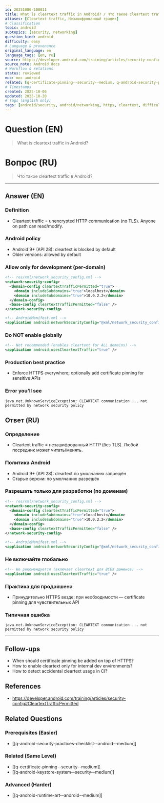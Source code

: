 ```yaml
---
id: 20251006-100011
title: What is cleartext traffic in Android? / Что такое cleartext traffic в Android?
aliases: [Cleartext traffic, Незашифрованный трафик]
# Classification
topic: android
subtopics: [security, networking]
question_kind: android
difficulty: easy
# Language & provenance
original_language: en
language_tags: [en, ru]
source: https://developer.android.com/training/articles/security-config#CleartextTrafficPermitted
source_note: Android docs
# Workflow & relations
status: reviewed
moc: moc-android
related: [q-certificate-pinning--security--medium, q-android-security-practices-checklist--android--medium, q-android-keystore-system--security--medium]
# Timestamps
created: 2025-10-06
updated: 2025-10-20
# Tags (English only)
tags: [android/security, android/networking, https, cleartext, difficulty/easy]
---
```


# Question (EN)
> What is cleartext traffic in Android?

# Вопрос (RU)
> Что такое cleartext traffic в Android?

---

## Answer (EN)

### Definition
- Cleartext traffic = unencrypted HTTP communication (no TLS). Anyone on path can read/modify.

### Android policy
- Android 9+ (API 28): cleartext is blocked by default
- Older versions: allowed by default

### Allow only for development (per‑domain)
```xml
<!-- res/xml/network_security_config.xml -->
<network-security-config>
  <domain-config cleartextTrafficPermitted="true">
    <domain includeSubdomains="true">localhost</domain>
    <domain includeSubdomains="true">10.0.2.2</domain>
  </domain-config>
  <base-config cleartextTrafficPermitted="false" />
</network-security-config>
```
```xml
<!-- AndroidManifest.xml -->
<application android:networkSecurityConfig="@xml/network_security_config" />
```

### Do NOT enable globally
```xml
<!-- Not recommended (enables cleartext for ALL domains) -->
<application android:usesCleartextTraffic="true" />
```

### Production best practice
- Enforce HTTPS everywhere; optionally add certificate pinning for sensitive APIs

### Error you’ll see
```
java.net.UnknownServiceException: CLEARTEXT communication ... not permitted by network security policy
```

## Ответ (RU)

### Определение
- Cleartext traffic = незашифрованный HTTP (без TLS). Любой посредник может читать/менять.

### Политика Android
- Android 9+ (API 28): cleartext по умолчанию запрещён
- Старые версии: по умолчанию разрешён

### Разрешать только для разработки (по доменам)
```xml
<!-- res/xml/network_security_config.xml -->
<network-security-config>
  <domain-config cleartextTrafficPermitted="true">
    <domain includeSubdomains="true">localhost</domain>
    <domain includeSubdomains="true">10.0.2.2</domain>
  </domain-config>
  <base-config cleartextTrafficPermitted="false" />
</network-security-config>
```
```xml
<!-- AndroidManifest.xml -->
<application android:networkSecurityConfig="@xml/network_security_config" />
```

### Не включайте глобально
```xml
<!-- Не рекомендуется (включает cleartext для ВСЕХ доменов) -->
<application android:usesCleartextTraffic="true" />
```

### Практика для продакшена
- Принудительно HTTPS везде; при необходимости — certificate pinning для чувствительных API

### Типичная ошибка
```
java.net.UnknownServiceException: CLEARTEXT communication ... not permitted by network security policy
```

---

## Follow-ups
- When should certificate pinning be added on top of HTTPS?
- How to enable cleartext only for internal dev environments?
- How to detect accidental cleartext usage in CI?

## References
- https://developer.android.com/training/articles/security-config#CleartextTrafficPermitted

## Related Questions

### Prerequisites (Easier)
- [[q-android-security-practices-checklist--android--medium]]

### Related (Same Level)
- [[q-certificate-pinning--security--medium]]
- [[q-android-keystore-system--security--medium]]

### Advanced (Harder)
- [[q-android-runtime-art--android--medium]]
